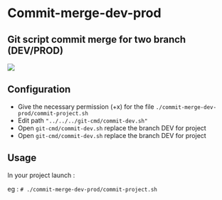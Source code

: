 # Commit-merge-dev-prod
## Git script commit merge for two branch (DEV/PROD)

[![](https://brichard.lead-code-group.com/bz.png)](https://brichard.lead-code-group.com)

## Configuration

- Give the necessary permission (+x) for the file `./commit-merge-dev-prod/commit-project.sh`
- Edit path `"../../../git-cmd/commit-dev.sh"`
- Open `git-cmd/commit-dev.sh` replace the branch DEV for project
- Open `git-cmd/commit-dev.sh` replace the branch DEV for project

## Usage
In your project launch :

eg : `# ./commit-merge-dev-prod/commit-project.sh`
